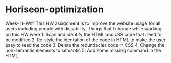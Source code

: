 # Horiseon-optimization
Week-1 HW#1
This HW assignment is to improve the website usage for all users including people with dissability. 
Things that I change while working on this HW were
    1. Scan and identify the HTML and cSS code that need to be modified
    2. Re-style the identation of the code in HTML to make the user easy to read the code
    3. Delete the redundacies code in CSS 
    4. Change the non-semantic elements to semantic
    5. Add some missing command in the HTML